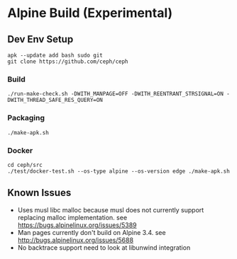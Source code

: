 # Alpine Build (Experimental)

## Dev Env Setup

```
apk --update add bash sudo git
git clone https://github.com/ceph/ceph
```

### Build

```
./run-make-check.sh -DWITH_MANPAGE=OFF -DWITH_REENTRANT_STRSIGNAL=ON -DWITH_THREAD_SAFE_RES_QUERY=ON
```

### Packaging

```
./make-apk.sh
```

### Docker

```
cd ceph/src
./test/docker-test.sh --os-type alpine --os-version edge ./make-apk.sh
```

## Known Issues

- Uses musl libc malloc because musl does not currently support replacing malloc implementation. see https://bugs.alpinelinux.org/issues/5389
- Man pages currently don't build on Alpine 3.4. see http://bugs.alpinelinux.org/issues/5688
- No backtrace support need to look at libunwind integration

